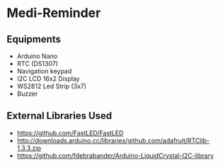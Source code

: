 # Medi-Reminder

##  Equipments

* Arduino Nano
* RTC (DS1307)
* Navigation keypad
* I2C LCD 16x2 Display
* WS2812 Led Strip (3x7)
* Buzzer

##  External Libraries Used

* https://github.com/FastLED/FastLED
* http://downloads.arduino.cc/libraries/github.com/adafruit/RTClib-1.3.3.zip
* https://github.com/fdebrabander/Arduino-LiquidCrystal-I2C-library

